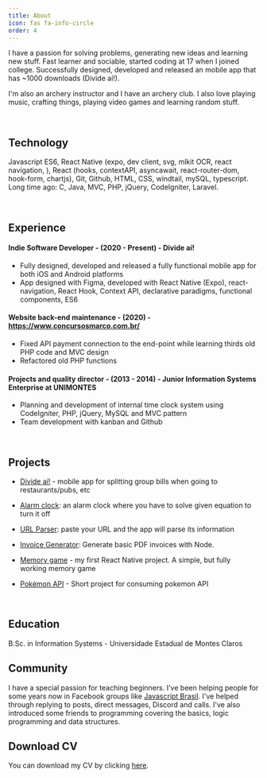 ```yaml
---
title: About
icon: fas fa-info-circle
order: 4
---
```


I have a passion for solving problems, generating new ideas and learning new stuff. Fast learner and sociable, started coding at 17 when I joined college. Successfully designed, developed and released an mobile app that has ~1000 downloads (Divide aí!).

I'm also an archery instructor and I have an archery club. I also love playing music, crafting things, playing video games and learning random stuff.

<br />

## **Technology**
Javascript ES6, React Native (expo, dev client, svg, mlkit OCR, react navigation, ), React (hooks, contextAPI, asyncawait, react-router-dom, hook-form, chartjs), Git, Github, HTML, CSS, windtail, mySQL, typescript. Long time ago: C, Java, MVC, PHP, jQuery, CodeIgniter, Laravel.

<br />

## **Experience**
#### **Indie Software Developer** - (2020 - Present) - Divide aí!
- Fully designed, developed and released a fully functional mobile app for both iOS and Android platforms
- App designed with Figma, developed with React Native (Expo), react-navigation, React Hook, Context API, declarative paradigms, functional components, ES6

#### **Website back-end maintenance** - (2020) - https://www.concursosmarco.com.br/
- Fixed API payment connection to the end-point while learning thirds old PHP code and MVC design
- Refactored old PHP functions

#### **Projects and quality director** - (2013 - 2014) - Junior Information Systems Enterprise at UNIMONTES
- Planning and development of internal time clock system using CodeIgniter, PHP, jQuery, MySQL and MVC pattern
- Team development with kanban and Github

<br />

## **Projects**

- [Divide aí!](https://github.com/caickdias/divideai-public) - mobile app for splitting group bills when going to restaurants/pubs, etc    

- [Alarm clock](https://github.com/caickdias/alarm-clock): an alarm clock where you have to solve given equation to turn it off    

- [URL Parser](https://github.com/caickdias/url-parser): paste your URL and the app will parse its information

- [Invoice Generator](https://github.com/caickdias/invoice-generator): Generate basic PDF invoices with Node.

- [Memory game](https://github.com/caickdias/memory-game) - my first React Native project. A simple, but fully working memory game  

- [Pokémon API](https://github.com/caickdias/pokemon-api-practice) - Short project for consuming pokemon API  
    
<br />

## **Education**
B.Sc. in Information Systems - Universidade Estadual de Montes Claros

## **Community**

I have a special passion for teaching beginners. I've been helping people for some years now in Facebook groups like [Javascript Brasil](https://www.facebook.com/groups/814655205536873/?hoisted_section_header_type=recently_seen&multi_permalinks=1727975640871487). I've helped through replying to posts, direct messages, Discord and calls. I've also introduced some friends to programming covering the basics, logic programming and data structures.

## **Download CV**

You can download my CV by clicking [here](https://github.com/caickdias/curriculum/raw/main/caick_andrade_130922.pdf).